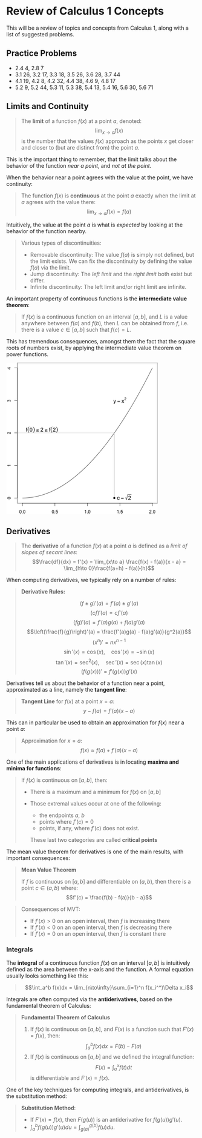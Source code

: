 # Review of Calculus 1 Concepts

This will be a review of topics and concepts from Calculus 1, along with a list of suggested problems.

## Practice Problems

- 2.4 4, 2.8 7
- 3.1 26, 3.2 17, 3.3 18, 3.5 26, 3.6 28, 3.7 44
- 4.1 19, 4.2 8, 4.2 32, 4.4 38, 4.6 9, 4.8 17
- 5.2 9, 5.2 44, 5.3 11, 5.3 38, 5.4 13, 5.4 16, 5.6 30, 5.6 71

## Limits and Continuity

> The **limit** of a function $f(x)$ at a point $a$, denoted:
> $$\lim_{x\to a}f(x)$$
> is the number that the values $f(x)$ approach as the points $x$ get closer and closer to (but are distinct from) the point $a$.

This is the important thing to remember, that the limit talks about the behavior of the function *near a point*, and *not at the point*.

When the behavior near a point agrees with the value at the point, we have continuity:

> The function $f(x)$ is **continuous** at the point $a$ exactly when the limit at $a$ agrees with the value there:
> $$\lim_{x\to a}f(x) = f(a)$$

Intuitively, the value at the point $a$ is what is *expected* by looking at the behavior of the function nearby.

> Various types of discontinuities:
>
> - Removable discontinuity: The value $f(a)$ is simply not defined, but the limit exists. We can fix the discontinuity by defining the value $f(a)$ via the limit.
> - Jump discontinuity: The *left limit* and the *right limit* both exist but differ.
> - Infinite discontinuity: The left limit and/or right limit are infinite.

An important property of continuous functions is the **intermediate value theorem**:

> If $f(x)$ is a continuous function on an interval $[a,b]$, and $L$ is a value anywhere between $f(a)$ and $f(b)$, then $L$ can be obtained from $f$, i.e. there is a value $c\in[a,b]$ such that $f(c) = L$.

This has tremendous consequences, amongst them the fact that the square roots of numbers exist, by applying the intermediate value theorem on power functions.

![Proof that square root of 2 exists (IVT)](images/squareroot2.png)

## Derivatives

> The **derivative** of a function $f(x)$ at a point $a$ is defined as a *limit of slopes of secant lines*:
> $$\frac{df}{dx} = f'(x) = \lim_{x\to a} \frac{f(x) - f(a)}{x - a} = \lim_{h\to 0}\frac{f(a+h) - f(a)}{h}$$

When computing derivatives, we typically rely on a number of rules:

> **Derivative Rules:**
>
> $$(f\pm g)'(a) = f'(a) \pm g'(a)$$
> $$(cf)'(a) = cf'(a)$$
> $$(fg)'(a) = f'(a)g(a) + f(a)g'(a)$$
> $$\left(\frac{f}{g}\right)'(a) = \frac{f'(a)g(a) - f(a)g'(a)}{g^2(a)}$$
> $$\left(x^n\right)' = nx^{n-1}$$
> $$\sin'(x) = \cos(x),\quad \cos'(x) = -\sin(x)$$
> $$\tan'(x) = \sec^2(x),\quad \sec'(x) = \sec(x)\tan(x)$$
> $$\left(f(g(x))\right)' = f'(g(x))g'(x)$$

Derivatives tell us about the behavior of a function near a point, approximated as a line, namely the **tangent line**:

> **Tangent Line** for $f(x)$ at a point $x=a$:
> $$y - f(a) = f'(a)(x-a)$$

This can in particular be used to obtain an approximation for $f(x)$ near a point $a$:

> Approximation for $x=a$:
> $$f(x) \approx f(a) + f'(a)(x-a)$$

One of the main applications of derivatives is in locating **maxima and minima for functions**:

> If $f(x)$ is continuous on $[a,b]$, then:
>
> - There is a maximum and a minimum for $f(x)$ on $[a, b]$
> - Those extremal values occur at one of the following:
>
>     - the endpoints $a$, $b$
>     - points where $f'(c) = 0$
>     - points, if any, where $f'(c)$ does not exist.
>
>     These last two categories are called **critical points**

The mean value theorem for derivatives is one of the main results, with important consequences:

> **Mean Value Theorem**
>
> If $f$ is continuous on $[a, b]$ and differentiable on $(a, b)$, then there is a point $c\in (a, b)$ where:
> $$f'(c) = \frac{f(b) - f(a)}{b - a}$$

> Consequences of MVT:
>
> - If $f'(x) > 0$ on an open interval, then $f$ is increasing there
> - If $f'(x) < 0$ on an open interval, then $f$ is decreasing there
> - If $f'(x) = 0$ on an open interval, then $f$ is constant there

### Integrals

The **integral** of a continuous function $f(x)$ on an interval $[a, b]$ is intuitively defined as the area between the x-axis and the function. A formal equation usually looks something like this:

> $$\int_a^b f(x)dx = \lim_{n\to\infty}\sum_{i=1}^n f(x_i^*)\Delta x_i$$

Integrals are often computed via the **antiderivatives**, based on the fundamental theorem of Calculus:

> **Fundamental Theorem of Calculus**
>
> 1. If $f(x)$ is continuous on $[a, b]$, and $F(x)$ is a function such that $F'(x) = f(x)$, then:
>     $$\int_a^b f(x) dx = F(b) - F(a)$$
> 2. If $f(x)$ is continuous on $[a, b]$ and we defined the integral function:
>     $$F(x) = \int_a^x f(t)dt$$
>     is differentiable and $F'(x) = f(x)$.

One of the key techniques for computing integrals, and antiderivatives, is the substitution method:

> **Substitution Method**:
>
> - If $F'(x) = f(x)$, then $F(g(u))$ is an antiderivative for $f(g(u))g'(u)$.
> - $\displaystyle\int_a^b f(g(u))g'(u)du = \int_{g(a)}^{g(b)}f(u)du$.

